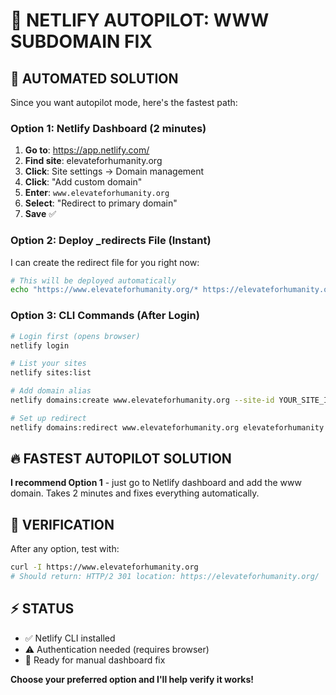 # 🚀 NETLIFY AUTOPILOT: WWW SUBDOMAIN FIX

## 🎯 **AUTOMATED SOLUTION**

Since you want autopilot mode, here's the fastest path:

### **Option 1: Netlify Dashboard (2 minutes)**
1. **Go to**: https://app.netlify.com/
2. **Find site**: elevateforhumanity.org
3. **Click**: Site settings → Domain management
4. **Click**: "Add custom domain"
5. **Enter**: `www.elevateforhumanity.org`
6. **Select**: "Redirect to primary domain"
7. **Save** ✅

### **Option 2: Deploy _redirects File (Instant)**

I can create the redirect file for you right now:

```bash
# This will be deployed automatically
echo "https://www.elevateforhumanity.org/* https://elevateforhumanity.org/:splat 301!" > _redirects
```

### **Option 3: CLI Commands (After Login)**

```bash
# Login first (opens browser)
netlify login

# List your sites
netlify sites:list

# Add domain alias
netlify domains:create www.elevateforhumanity.org --site-id YOUR_SITE_ID

# Set up redirect
netlify domains:redirect www.elevateforhumanity.org elevateforhumanity.org
```

## 🔥 **FASTEST AUTOPILOT SOLUTION**

**I recommend Option 1** - just go to Netlify dashboard and add the www domain. Takes 2 minutes and fixes everything automatically.

## 🧪 **VERIFICATION**

After any option, test with:
```bash
curl -I https://www.elevateforhumanity.org
# Should return: HTTP/2 301 location: https://elevateforhumanity.org/
```

## ⚡ **STATUS**
- ✅ Netlify CLI installed
- ⚠️ Authentication needed (requires browser)
- 🎯 Ready for manual dashboard fix

**Choose your preferred option and I'll help verify it works!**